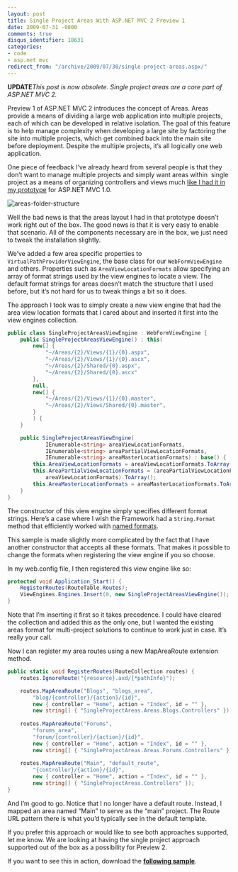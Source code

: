 ```yaml
---
layout: post
title: Single Project Areas With ASP.NET MVC 2 Preview 1
date: 2009-07-31 -0800
comments: true
disqus_identifier: 18631
categories:
- code
- asp.net mvc
redirect_from: "/archive/2009/07/30/single-project-areas.aspx/"
---
```


**UPDATE***This post is now obsolete. Single project areas are a core
part of ASP.NET MVC 2.*

Preview 1 of ASP.NET MVC 2 introduces the concept of Areas. Areas
provide a means of dividing a large web application into multiple
projects, each of which can be developed in relative isolation. The goal
of this feature is to help manage complexity when developing a large
site by factoring the site into multiple projects, which get combined
back into the main site before deployment. Despite the multiple
projects, it’s all logically one web application.

One piece of feedback I’ve already heard from several people is that
they don’t want to manage multiple projects and simply want areas
within  single project as a means of organizing controllers and views
much [like I had it in my
prototype](https://haacked.com/archive/2008/11/04/areas-in-aspnetmvc.aspx "Grouping Controllers")
for ASP.NET MVC 1.0.

![areas-folder-structure](https://haacked.com/images/haacked_com/WindowsLiveWriter/36ef165d4ea4_ED92/areas-folder-structure_6.png "areas-folder-structure")

Well the bad news is that the areas layout I had in that prototype
doesn’t work right out of the box. The good news is that it is very easy
to enable that scenario. All of the components necessary are in the box,
we just need to tweak the installation slightly.

We’ve added a few area specific properties to
`VirtualPathProviderViewEngine`, the base class for our
`WebFormViewEngine` and others. Properties such as
`AreaViewLocationFormats` allow specifying an array of format strings
used by the view engines to locate a view. The default format strings
for areas doesn’t match the structure that I used before, but it’s not
hard for us to tweak things a bit so it does.

The approach I took was to simply create a new view engine that had the
area view location formats that I cared about and inserted it first into
the view engines collection.

```csharp
public class SingleProjectAreasViewEngine : WebFormViewEngine {
    public SingleProjectAreasViewEngine() : this(
        new[] {
            "~/Areas/{2}/Views/{1}/{0}.aspx",
            "~/Areas/{2}/Views/{1}/{0}.ascx",
            "~/Areas/{2}/Shared/{0}.aspx",
            "~/Areas/{2}/Shared/{0}.ascx"
        },
        null,
        new[] {
            "~/Areas/{2}/Views/{1}/{0}.master",
            "~/Areas/{2}/Views/Shared/{0}.master",
        }
        ) {
    }

    public SingleProjectAreasViewEngine(
            IEnumerable<string> areaViewLocationFormats, 
            IEnumerable<string> areaPartialViewLocationFormats, 
            IEnumerable<string> areaMasterLocationFormats) : base() {
        this.AreaViewLocationFormats = areaViewLocationFormats.ToArray();
        this.AreaPartialViewLocationFormats = (areaPartialViewLocationFormats ?? 
            areaViewLocationFormats).ToArray();
        this.AreaMasterLocationFormats = areaMasterLocationFormats.ToArray();
    }
}
```

The constructor of this view engine simply specifies different format
strings. Here’s a case where I wish the Framework had a `String.Format`
method that efficiently worked with [named
formats](https://haacked.com/archive/2009/01/04/fun-with-named-formats-string-parsing-and-edge-cases.aspx "Named Formats").

This sample is made slightly more complicated by the fact that I have
another constructor that accepts all these formats. That makes it
possible to change the formats when registering the view engine if you
so choose.

In my web.config file, I then registered this view engine like so:

```csharp
protected void Application_Start() {
    RegisterRoutes(RouteTable.Routes);
    ViewEngines.Engines.Insert(0, new SingleProjectAreasViewEngine());
}
```

Note that I’m inserting it first so it takes precedence. I could have
cleared the collection and added this as the only one, but I wanted the
existing areas format for multi-project solutions to continue to work
just in case. It’s really your call.

Now I can register my area routes using a new MapAreaRoute extension
method.

```csharp
public static void RegisterRoutes(RouteCollection routes) {
    routes.IgnoreRoute("{resource}.axd/{*pathInfo}");

    routes.MapAreaRoute("Blogs", "blogs_area", 
        "blog/{controller}/{action}/{id}", 
        new { controller = "Home", action = "Index", id = "" }, 
        new string[] { "SingleProjectAreas.Areas.Blogs.Controllers" });
    
    routes.MapAreaRoute("Forums", 
        "forums_area", 
        "forum/{controller}/{action}/{id}", 
        new { controller = "Home", action = "Index", id = "" }, 
        new string[] { "SingleProjectAreas.Areas.Forums.Controllers" });
    
    routes.MapAreaRoute("Main", "default_route", 
        "{controller}/{action}/{id}", 
        new { controller = "Home", action = "Index", id = "" }, 
        new string[] { "SingleProjectAreas.Controllers" });
}
```

And I’m good to go. Notice that I no longer have a default route.
Instead, I mapped an area named “Main” to serve as the “main” project.
The Route URL pattern there is what you’d typically see in the default
template.

If you prefer this approach or would like to see both approaches
supported, let me know. We are looking at having the single project
approach supported out of the box as a possibility for Preview 2.

If you want to see this in action, download the **[following
sample](https://haacked.com/code/SingleProjectAreas.zip "Single Project Areas Demo")**.

